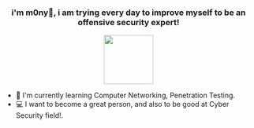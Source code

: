 <div id="header" align="center">
  <h3>i'm m0ny👋, i am trying every day to improve myself to be an offensive security expert!</h3>
  <img src="https://tenor.com/view/trafalgar-d-water-law-gif-20255346" width="100"/> 
</div>


* 🌱 I'm currently learning Computer Networking, Penetration Testing.
* 💻 I want to become a great person, and also to be good at Cyber Security field!.



